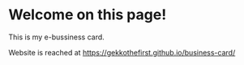 # Welcome on this page!

This is my e-bussiness card.

Website is reached at https://gekkothefirst.github.io/business-card/
